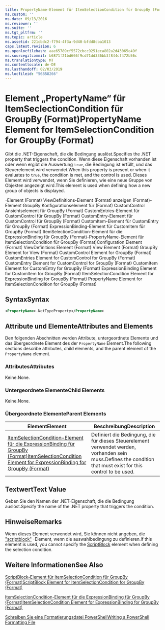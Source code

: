 ```yaml
---
title: PropertyName-Element für ItemSelectionCondition für GroupBy (Format) | Microsoft-Dokumentation
ms.custom: ''
ms.date: 09/13/2016
ms.reviewer: ''
ms.suite: ''
ms.tgt_pltfrm: ''
ms.topic: article
ms.assetid: 221cbdc2-f794-4f3a-9d40-bfdd8cba1013
caps.latest.revision: 6
ms.openlocfilehash: aae65789cf5572cbcc9251eca802a2d43065e49f
ms.sourcegitcommit: b6871f21bd666f9cd71dd336bb3f844cf472b56c
ms.translationtype: MT
ms.contentlocale: de-DE
ms.lasthandoff: 02/03/2019
ms.locfileid: "56858266"
---
```

# <a name="propertyname-element-for-itemselectioncondition-for-groupby-format"></a><span data-ttu-id="c85ff-102">Element „PropertyName“ für ItemSeclectionCondition für GroupBy (Format)</span><span class="sxs-lookup"><span data-stu-id="c85ff-102">PropertyName Element for ItemSelectionCondition for GroupBy (Format)</span></span>

<span data-ttu-id="c85ff-103">Gibt die .NET-Eigenschaft, die die Bedingung auslöst.</span><span class="sxs-lookup"><span data-stu-id="c85ff-103">Specifies the .NET property that triggers the condition.</span></span> <span data-ttu-id="c85ff-104">Wenn diese Eigenschaft vorhanden ist oder wenn ergibt die Auswertung `true`, die Bedingung ist erfüllt, und das Steuerelement wird verwendet.</span><span class="sxs-lookup"><span data-stu-id="c85ff-104">When this property is present or when it evaluates to `true`, the condition is met, and the control is used.</span></span> <span data-ttu-id="c85ff-105">Dieses Element wird verwendet, wenn Sie definieren, wie eine neue Gruppe von Objekten angezeigt wird.</span><span class="sxs-lookup"><span data-stu-id="c85ff-105">This element is used when defining how a new group of objects is displayed.</span></span>

<span data-ttu-id="c85ff-106">-Element (Format) ViewDefinitions-Element (Format) anzeigen (Format)-Element GroupBy Konfigurationselement für (Format) CustomControl Ansichtselement für GroupBy (Format) CustomEntries-Element für CustomControl für GroupBy (Format) CustomEntry-Element für CustomControl für GroupBy (Format) CustomItem-Element für CustomEntry für GroupBy (Format) ExpressionBinding-Element für CustomItem für GroupBy (Format) ItemSelectionCondition-Element für die ExpressionBinding für GroupBy (Format)-PropertyName-Element für ItemSelectionCondition für GroupBy (Format)</span><span class="sxs-lookup"><span data-stu-id="c85ff-106">Configuration Element (Format) ViewDefinitions Element (Format) View Element (Format) GroupBy Element for View (Format) CustomControl Element for GroupBy (Format) CustomEntries Element for CustomControl for GroupBy (Format) CustomEntry Element for CustomControl for GroupBy (Format) CustomItem Element for CustomEntry for GroupBy (Format) ExpressionBinding Element for CustomItem for GroupBy (Format) ItemSelectionCondition Element for ExpressionBinding for GroupBy (Format) PropertyName Element for ItemSelectionCondition for GroupBy (Format)</span></span>

## <a name="syntax"></a><span data-ttu-id="c85ff-107">Syntax</span><span class="sxs-lookup"><span data-stu-id="c85ff-107">Syntax</span></span>

```xml
<PropertyName>.NetTypeProperty</PropertyName>
```

## <a name="attributes-and-elements"></a><span data-ttu-id="c85ff-108">Attribute und Elemente</span><span class="sxs-lookup"><span data-stu-id="c85ff-108">Attributes and Elements</span></span>

<span data-ttu-id="c85ff-109">Den folgenden Abschnitten werden Attribute, untergeordnete Elemente und das übergeordnete Element des der `PropertyName` Element.</span><span class="sxs-lookup"><span data-stu-id="c85ff-109">The following sections describe attributes, child elements, and the parent element of the `PropertyName` element.</span></span>

### <a name="attributes"></a><span data-ttu-id="c85ff-110">Attributes</span><span class="sxs-lookup"><span data-stu-id="c85ff-110">Attributes</span></span>

<span data-ttu-id="c85ff-111">Keine.</span><span class="sxs-lookup"><span data-stu-id="c85ff-111">None.</span></span>

### <a name="child-elements"></a><span data-ttu-id="c85ff-112">Untergeordnete Elemente</span><span class="sxs-lookup"><span data-stu-id="c85ff-112">Child Elements</span></span>

<span data-ttu-id="c85ff-113">Keine.</span><span class="sxs-lookup"><span data-stu-id="c85ff-113">None.</span></span>

### <a name="parent-elements"></a><span data-ttu-id="c85ff-114">Übergeordnete Elemente</span><span class="sxs-lookup"><span data-stu-id="c85ff-114">Parent Elements</span></span>

|<span data-ttu-id="c85ff-115">Element</span><span class="sxs-lookup"><span data-stu-id="c85ff-115">Element</span></span>|<span data-ttu-id="c85ff-116">Beschreibung</span><span class="sxs-lookup"><span data-stu-id="c85ff-116">Description</span></span>|
|-------------|-----------------|
|[<span data-ttu-id="c85ff-117">ItemSelectionCondition-Element für die ExpressionBinding für GroupBy (Format)</span><span class="sxs-lookup"><span data-stu-id="c85ff-117">ItemSelectionCondition Element for ExpressionBinding for GroupBy (Format)</span></span>](./itemselectioncondition-element-for-expressionbinding-for-groupby-format.md)|<span data-ttu-id="c85ff-118">Definiert die Bedingung, die für dieses Steuerelement verwendet werden, vorhanden sein muss.</span><span class="sxs-lookup"><span data-stu-id="c85ff-118">Defines the condition that must exist for this control to be used.</span></span>|

## <a name="text-value"></a><span data-ttu-id="c85ff-119">Textwert</span><span class="sxs-lookup"><span data-stu-id="c85ff-119">Text Value</span></span>

<span data-ttu-id="c85ff-120">Geben Sie den Namen der .NET-Eigenschaft, die die Bedingung auslöst.</span><span class="sxs-lookup"><span data-stu-id="c85ff-120">Specify the name of the .NET property that triggers the condition.</span></span>

## <a name="remarks"></a><span data-ttu-id="c85ff-121">Hinweise</span><span class="sxs-lookup"><span data-stu-id="c85ff-121">Remarks</span></span>

<span data-ttu-id="c85ff-122">Wenn dieses Element verwendet wird, Sie können nicht angeben, die ["scriptblock"](./scriptblock-element-for-itemselectioncondition-for-groupby-format.md) -Element, wenn die auswahlbedingung zu definieren.</span><span class="sxs-lookup"><span data-stu-id="c85ff-122">If this element is used, you cannot specify the [ScriptBlock](./scriptblock-element-for-itemselectioncondition-for-groupby-format.md) element when defining the selection condition.</span></span>

## <a name="see-also"></a><span data-ttu-id="c85ff-123">Weitere Informationen</span><span class="sxs-lookup"><span data-stu-id="c85ff-123">See Also</span></span>

[<span data-ttu-id="c85ff-124">ScriptBlock-Element für ItemSelectionCondition für GroupBy (Format)</span><span class="sxs-lookup"><span data-stu-id="c85ff-124">ScriptBlock Element for ItemSelectionCondition for GroupBy (Format)</span></span>](./scriptblock-element-for-itemselectioncondition-for-groupby-format.md)

[<span data-ttu-id="c85ff-125">ItemSelectionCondition-Element für die ExpressionBinding für GroupBy (Format)</span><span class="sxs-lookup"><span data-stu-id="c85ff-125">ItemSelectionCondition Element for ExpressionBinding for GroupBy (Format)</span></span>](./itemselectioncondition-element-for-expressionbinding-for-groupby-format.md)

[<span data-ttu-id="c85ff-126">Schreiben Sie eine Formatierungsdatei PowerShell</span><span class="sxs-lookup"><span data-stu-id="c85ff-126">Writing a PowerShell Formatting File</span></span>](./writing-a-powershell-formatting-file.md)
